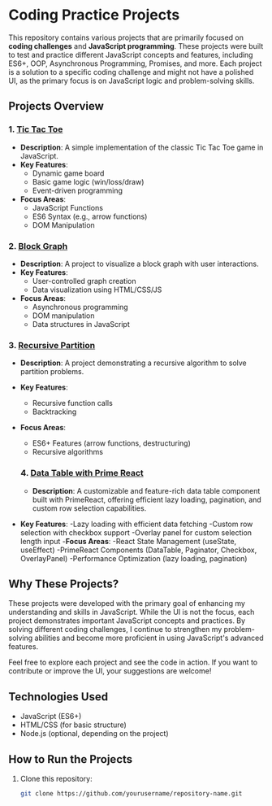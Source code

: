 # Coding Practice Projects

This repository contains various projects that are primarily focused on **coding challenges** and **JavaScript programming**. These projects were built to test and practice different JavaScript concepts and features, including ES6+, OOP, Asynchronous Programming, Promises, and more. Each project is a solution to a specific coding challenge and might not have a polished UI, as the primary focus is on JavaScript logic and problem-solving skills.

## Projects Overview

### 1. **[Tic Tac Toe](./tic_tac_toe)**

- **Description**: A simple implementation of the classic Tic Tac Toe game in JavaScript.
- **Key Features**:
  - Dynamic game board
  - Basic game logic (win/loss/draw)
  - Event-driven programming
- **Focus Areas**:
  - JavaScript Functions
  - ES6 Syntax (e.g., arrow functions)
  - DOM Manipulation

### 2. **[Block Graph](./ts-block-graph)**

- **Description**: A project to visualize a block graph with user interactions.
- **Key Features**:
  - User-controlled graph creation
  - Data visualization using HTML/CSS/JS
- **Focus Areas**:
  - Asynchronous programming
  - DOM manipulation
  - Data structures in JavaScript

### 3. **[Recursive Partition](./ts-recursive-partition)**

- **Description**: A project demonstrating a recursive algorithm to solve partition problems.
- **Key Features**:
  - Recursive function calls
  - Backtracking
- **Focus Areas**:

  - ES6+ Features (arrow functions, destructuring)
  - Recursive algorithms

  ### 4. **[Data Table with Prime React](./data-table-primereact)**

  - **Description**: A customizable and feature-rich data table component built with PrimeReact, offering efficient lazy loading, pagination, and custom row selection capabilities.

- **Key Features**:
  -Lazy loading with efficient data fetching
  -Custom row selection with checkbox support
  -Overlay panel for custom selection length input -**Focus Areas**:
  -React State Management (useState, useEffect)
  -PrimeReact Components (DataTable, Paginator, Checkbox, OverlayPanel)
  -Performance Optimization (lazy loading, pagination)

## Why These Projects?

These projects were developed with the primary goal of enhancing my understanding and skills in JavaScript. While the UI is not the focus, each project demonstrates important JavaScript concepts and practices. By solving different coding challenges, I continue to strengthen my problem-solving abilities and become more proficient in using JavaScript's advanced features.

Feel free to explore each project and see the code in action. If you want to contribute or improve the UI, your suggestions are welcome!

## Technologies Used

- JavaScript (ES6+)
- HTML/CSS (for basic structure)
- Node.js (optional, depending on the project)

## How to Run the Projects

1. Clone this repository:
   ```bash
   git clone https://github.com/yourusername/repository-name.git
   ```

